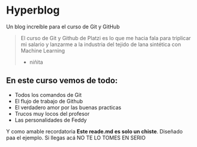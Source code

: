# Hyperblog
Un blog increíble para el curso de Git y GitHub
>El curso de Git y Github de Platzi es lo que me hacia fala para triplicar mi salario y lanzarme a la industria del tejido de lana sintética con Machine Learning
> - niñita

## En este curso vemos de todo: 
* Todos los comandos de Git
* El flujo de trabajo de Github
* El verdadero amor por las buenas practicas
* Trucos muy locos del profesor
* Las personalidades de Feddy

Y como amable recordatoria **Este reade.md es solo un chiste**. Diseñado paa el ejemplo. Si llegas acá 	NO TE LO TOMES EN SERIO